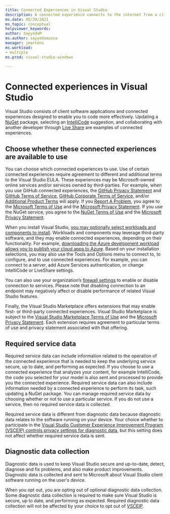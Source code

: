 ```yaml
---
title: Connected Experiences in Visual Studio 
description: A connected experience connects to the internet from a client machine and provides a service to the customer. 
ms.date: 05/20/2021
ms.topic: conceptual
helpviewer_keywords:
author: SayyedaM
ms.author: sayyedamussa
manager: jmartens
ms.workload:
- multiple
ms.prod: visual-studio-windows

---
```


# **Connected experiences in Visual Studio** #

Visual Studio consists of client software applications and connected experiences designed to enable you to code more effectively. Updating a [NuGet](/nuget/consume-packages/install-use-packages-visual-studio) package, selecting an [IntelliCode](/visualstudio/intellicode/overview) suggestion, and collaborating with another developer through [Live Share](/visualstudio/liveshare/quickstart/share) are examples of connected experiences. 

## Choose whether these connected experiences are available to use ##

You can choose which connected experiences to use. Use of certain connected experiences require agreement to different and additional terms to the Visual Studio EULA. These experiences may be Microsoft-owned online services and/or services owned by third-parties. For example, when you use GitHub connected experiences, the [GitHub Privacy Statement](https://docs.github.com/github/site-policy/github-privacy-statement) and [GitHub Terms of Service](https://docs.github.com/github/site-policy/github-terms-of-service), [GitHub Corporate Terms of Service](https://docs.github.com/github/site-policy/github-corporate-terms-of-service), and/or [Additional Product Terms](https://docs.github.com/github/site-policy/github-additional-product-terms) will apply. If you [Report A Problem](/visualstudio/ide/how-to-report-a-problem-with-visual-studio), you agree to the [Microsoft Terms of Use](https://www.microsoft.com/legal/terms-of-use) and the [Microsoft Privacy Statement](https://privacy.microsoft.com/en-us/privacystatement). If you use the NuGet service, you agree to the [NuGet Terms of Use](https://www.nuget.org/policies/Terms) and the [Microsoft Privacy Statement](https://privacy.microsoft.com/en-us/privacystatement). 

When you install Visual Studio, [you may optionally select workloads and components to install](/visualstudio/install/install-visual-studio). Workloads and components may leverage third-party software, and they may enable connected experiences, depending on their functionality. For example, [downloading the Azure development workload allows you to publish your cloud apps to Azure](https://visualstudio.microsoft.com/vs/features/azure/). Based on your installation selections, you may also use the Tools and Options menu to connect to, to configure, and to use connected experiences. For example, you can connect to a server, add Azure Services authentication, or change IntelliCode or LiveShare settings.  

You can also use your organization’s [firewall settings](/visualstudio/install/install-and-use-visual-studio-behind-a-firewall-or-proxy-server) to enable or disable connection to services. Please note that disabling connection to an endpoint may negatively affect or disable performance of related Visual Studio features. 

Finally, the Visual Studio Marketplace offers extensions that may enable first- or third-party connected experiences. Visual Studio Marketplace is subject to the [Visual Studio Marketplace Terms of Use](https://cdn.vsassets.io/v/M146_20190123.39/_content/Microsoft-Visual-Studio-Marketplace-Terms-of-Use.pdf) and the [Microsoft Privacy Statement](https://privacy.microsoft.com/en-us/privacystatement). Each extension requires agreement to particular terms of use and privacy statement associated with that offering.  


## Required service data ##

Required service data can include information related to the operation of the connected experience that is needed to keep the underlying service secure, up to date, and performing as expected. If you choose to use a connected experience that analyzes your content, for example IntelliCode, the code you selected for your model is also sent and processed to provide you the connected experience. Required service data can also include information needed by a connected experience to perform its task, such updating a NuGet package. You can manage required service data by choosing whether or not to use a particular service. If you do not use a service, then no required service data is collected. 

Required service data is different from diagnostic data because diagnostic data relates to the software running on your device. Your choice whether to participate in the [Visual Studio Customer Experience Improvement Program (VSCEIP) controls privacy settings for diagnostic data](/visualstudio/ide/visual-studio-experience-improvement-program), but this setting does not affect whether required service data is sent. 

## Diagnostic data collection ##

Diagnostic data is used to keep Visual Studio secure and up-to-date, detect, diagnose and fix problems, and also make product improvements. Diagnostic data is collected and sent to Microsoft about Visual Studio client software running on the user's device.

When you opt out, you are opting out of optional diagnostic data collection. Some diagnostic data collection is required to make sure Visual Studio is secure, up to date, and performing as expected. Required diagnostic data collection will not be affected by your choice to opt out of [VSCEIP](/visualstudio/ide/visual-studio-experience-improvement-program). 
